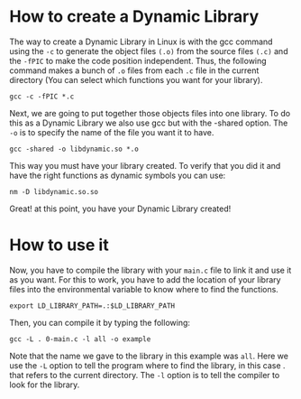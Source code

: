 # How to create a Dynamic Library
The way to create a Dynamic Library in Linux is with the gcc command using the `-c` to generate the object files `(.o)` from the source files `(.c)` and the `-fPIC` to make the code position independent. Thus, the following command makes a bunch of `.o` files from each `.c` file in the current directory (You can select which functions you want for your library).

```
gcc -c -fPIC *.c
```

Next, we are going to put together those objects files into one library. To do this as a Dynamic Library we also use gcc but with the -shared option. The `-o` is to specify the name of the file you want it to have.

```
gcc -shared -o libdynamic.so *.o
```

This way you must have your library created. To verify that you did it and have the right functions as dynamic symbols you can use:

```
nm -D libdynamic.so.so
```

Great! at this point, you have your Dynamic Library created!

# How to use it
Now, you have to compile the library with your `main.c` file to link it and use it as you want. For this to work, you have to add the location of your library files into the environmental variable to know where to find the functions.

```
export LD_LIBRARY_PATH=.:$LD_LIBRARY_PATH
```

Then, you can compile it by typing the following:

```
gcc -L . 0-main.c -l all -o example
```

Note that the name we gave to the library in this example was `all`. Here we use the `-L` option to tell the program where to find the library, in this case . that refers to the current directory. The `-l` option is to tell the compiler to look for the library.
